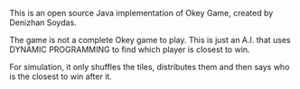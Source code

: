 This is an open source Java implementation of Okey Game, created by Denizhan Soydas.

The game is not a complete Okey game to play.
This is just an A.I. that uses DYNAMIC PROGRAMMING to find which player is closest to win.

For simulation, it only shuffles the tiles, distributes them and then says who is the closest to win after it.
